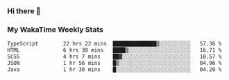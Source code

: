 ### Hi there 👋

<!--
**royschrauwen/royschrauwen** is a ✨ _special_ ✨ repository because its `README.md` (this file) appears on your GitHub profile.

Here are some ideas to get you started:

- 🔭 I’m currently working on ...
- 🌱 I’m currently learning ...
- 👯 I’m looking to collaborate on ...
- 🤔 I’m looking for help with ...
- 💬 Ask me about ...
- 📫 How to reach me: ...
- 😄 Pronouns: ...
- ⚡ Fun fact: ...
-->


### My WakaTime Weekly Stats
<!--START_SECTION:waka-->

```txt
TypeScript        22 hrs 22 mins  ██████████████▒░░░░░░░░░░   57.36 %
HTML              6 hrs 30 mins   ████▒░░░░░░░░░░░░░░░░░░░░   16.71 %
SCSS              4 hrs 7 mins    ██▓░░░░░░░░░░░░░░░░░░░░░░   10.57 %
JSON              1 hr 56 mins    █▒░░░░░░░░░░░░░░░░░░░░░░░   04.96 %
Java              1 hr 38 mins    █░░░░░░░░░░░░░░░░░░░░░░░░   04.20 %
```

<!--END_SECTION:waka-->
